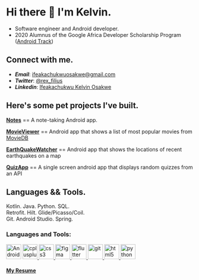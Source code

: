 # Hi there 👋 I'm Kelvin.
* Software engineer and Android developer.
* 2020 Alumnus of the Google Africa Developer Scholarship Program ([Android Track](https://adscerts.com/scholar/0992DB668FFF9FDF))

## Connect with me.
* **_Email_**: ifeakachukwuosakwe@gmail.com
* **_Twitter_**: [@rex_filius](https://twitter.com/rex_filius)
* **_Linkedin_**: [Ifeakachukwu Kelvin Osakwe](https://www.linkedin.com/in/ifykelvinosakwe)

## Here's some pet projects I've built.
**[Notes](https://github.com/rexfilius/Notes)** == A note-taking Android app.

**[MovieViewer](https://github.com/rexfilius/MovieViewer)** == Android app that shows a list of most popular movies from [MovieDB](www.themoviedb.org)

**[EarthQuakeWatcher](https://github.com/rexfilius/EarthQuakeWatcher)** == Android app that shows the locations of recent earthquakes on a map

**[QuizApp](https://github.com/rexfilius/QuizApp)** == A single screen android app that displays random quizzes from an API

## Languages && Tools.
Kotlin. Java. Python. SQL.  
Retrofit. Hilt. Glide/Picasso/Coil.  
Git. Android Studio. Spring.

<h3 align="left">Languages and Tools:</h3>
<p align="left"> 
<img src="<img src="https://cdn.jsdelivr.net/gh/devicons/devicon/icons/android/android-original-wordmark.svg" alt="Android" width="40" height="40"/>
<a href="https://www.w3schools.com/cpp/" target="_blank"> <img src="https://devicons.github.io/devicon/devicon.git/icons/cplusplus/cplusplus-original.svg" alt="cplusplus" width="40" height="40"/> </a> 
<a href="https://www.w3schools.com/css/" target="_blank"> <img src="https://devicons.github.io/devicon/devicon.git/icons/css3/css3-original-wordmark.svg" alt="css3" width="40" height="40"/> </a> 
<a href="https://www.figma.com/" target="_blank"> <img src="https://www.vectorlogo.zone/logos/figma/figma-icon.svg" alt="figma" width="40" height="40"/> </a> 
<a href="https://flutter.dev" target="_blank"> <img src="https://www.vectorlogo.zone/logos/flutterio/flutterio-icon.svg" alt="flutter" width="40" height="40"/> </a> 
<a href="https://git-scm.com/" target="_blank"> <img src="https://www.vectorlogo.zone/logos/git-scm/git-scm-icon.svg" alt="git" width="40" height="40"/> </a> 
<a href="https://www.w3.org/html/" target="_blank"> <img src="https://devicons.github.io/devicon/devicon.git/icons/html5/html5-original-wordmark.svg" alt="html5" width="40" height="40"/> </a>  
<a href="https://www.python.org" target="_blank"> <img src="https://devicons.github.io/devicon/devicon.git/icons/python/python-original.svg" alt="python" width="40" height="40"/> </a> </p>

#### [My Resume](https://drive.google.com/drive/folders/1-9CYgkAveISY8Zu60EDImhuuHrcRXgff)
<!--
**rexfilius/rexfilius** is a ✨ _special_ ✨ repository because its `README.md` (this file) appears on your GitHub profile.

Here are some ideas to get you started:

- 🔭 I’m currently working on ...
- 🌱 I’m currently learning ...
- 👯 I’m looking to collaborate on ...
- 🤔 I’m looking for help with ...
- 💬 Ask me about ...
- 📫 How to reach me: ...
- 😄 Pronouns: ...
- ⚡ Fun fact: ...
-->
